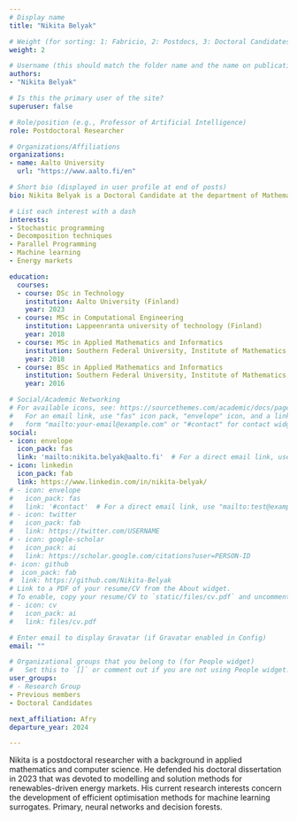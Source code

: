 ```yaml
---
# Display name
title: "Nikita Belyak"

# Weight (for sorting: 1: Fabricio, 2: Postdocs, 3: Doctoral Candidates, 4: Research Assistants)
weight: 2

# Username (this should match the folder name and the name on publications)
authors:
- "Nikita Belyak"

# Is this the primary user of the site?
superuser: false

# Role/position (e.g., Professor of Artificial Intelligence)
role: Postdoctoral Researcher

# Organizations/Affiliations
organizations:
- name: Aalto University
  url: "https://www.aalto.fi/en"

# Short bio (displayed in user profile at end of posts)
bio: Nikita Belyak is a Doctoral Candidate at the department of Mathematics and Systems Analysis of Aalto University.

# List each interest with a dash
interests:
- Stochastic programming
- Decomposition techniques
- Parallel Programming
- Machine learning
- Energy markets

education:
  courses:
  - course: DSc in Technology 
    institution: Aalto University (Finland)
    year: 2023
  - course: MSc in Computational Engineering 
    institution: Lappeenranta university of technology (Finland)
    year: 2018
  - course: MSc in Applied Mathematics and Informatics
    institution: Southern Federal University, Institute of Mathematics, Mechanics and Computer Science (Russian Federation)
    year: 2018
  - course: BSc in Applied Mathematics and Informatics
    institution: Southern Federal University, Institute of Mathematics,Mechanics and Computer Science (Russian Federation)
    year: 2016

# Social/Academic Networking
# For available icons, see: https://sourcethemes.com/academic/docs/page-builder/#icons
#   For an email link, use "fas" icon pack, "envelope" icon, and a link in the
#   form "mailto:your-email@example.com" or "#contact" for contact widget.
social:
- icon: envelope
  icon_pack: fas
  link: 'mailto:nikita.belyak@aalto.fi'  # For a direct email link, use "mailto:test@example.org".
- icon: linkedin
  icon_pack: fab
  link: https://www.linkedin.com/in/nikita-belyak/
# - icon: envelope
#   icon_pack: fas
#   link: '#contact'  # For a direct email link, use "mailto:test@example.org".
# - icon: twitter
#   icon_pack: fab
#   link: https://twitter.com/USERNAME
# - icon: google-scholar
#   icon_pack: ai
#   link: https://scholar.google.com/citations?user=PERSON-ID
#- icon: github
#  icon_pack: fab
#  link: https://github.com/Nikita-Belyak
# Link to a PDF of your resume/CV from the About widget.
# To enable, copy your resume/CV to `static/files/cv.pdf` and uncomment the lines below.
# - icon: cv
#   icon_pack: ai
#   link: files/cv.pdf

# Enter email to display Gravatar (if Gravatar enabled in Config)
email: ""

# Organizational groups that you belong to (for People widget)
#   Set this to `[]` or comment out if you are not using People widget.
user_groups:
# - Research Group
- Previous members
- Doctoral Candidates

next_affiliation: Afry
departure_year: 2024

---
```


Nikita is a postdoctoral researcher with a background in applied mathematics and computer science. He defended his doctoral dissertation in 2023 that was devoted to  modelling and solution methods for renewables-driven energy markets. His current research interests concern the development of efficient optimisation methods for machine learning surrogates. Primary, neural networks and decision forests. 
